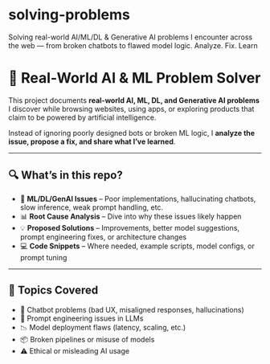 # solving-problems
Solving real-world AI/ML/DL &amp; Generative AI problems I encounter across the web — from broken chatbots to flawed model logic. Analyze. Fix. Learn


# 🤖 Real-World AI & ML Problem Solver

This project documents **real-world AI, ML, DL, and Generative AI problems** I discover while browsing websites, using apps, or exploring products that claim to be powered by artificial intelligence.

Instead of ignoring poorly designed bots or broken ML logic, I **analyze the issue, propose a fix, and share what I’ve learned**.

---

## 🔍 What’s in this repo?

- 🧠 **ML/DL/GenAI Issues** – Poor implementations, hallucinating chatbots, slow inference, weak prompt handling, etc.
- 📊 **Root Cause Analysis** – Dive into why these issues likely happen
- 💡 **Proposed Solutions** – Improvements, better model suggestions, prompt engineering fixes, or architecture changes
- 💻 **Code Snippets** – Where needed, example scripts, model configs, or prompt tuning

---

## 🧩 Topics Covered

- 🤖 Chatbot problems (bad UX, misaligned responses, hallucinations)
- 🧠 Prompt engineering issues in LLMs
- 📉 Model deployment flaws (latency, scaling, etc.)
- 📦 Broken pipelines or misuse of models
- ⚠️ Ethical or misleading AI usage




